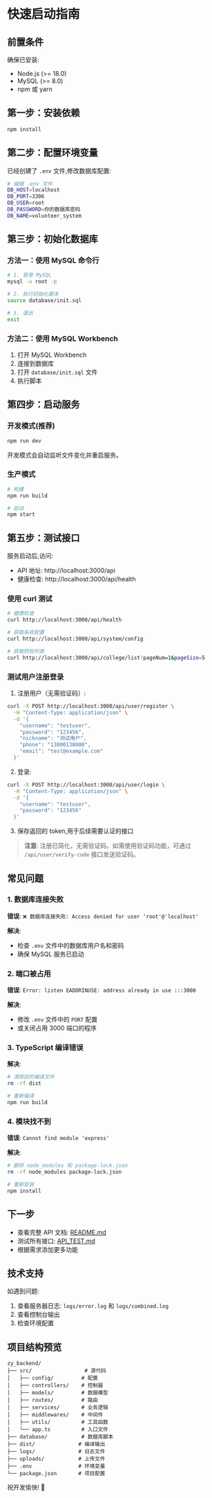 # 快速启动指南

## 前置条件

确保已安装:
- Node.js (>= 18.0)
- MySQL (>= 8.0)
- npm 或 yarn

## 第一步：安装依赖

```bash
npm install
```

## 第二步：配置环境变量

已经创建了 `.env` 文件,修改数据库配置:

```bash
# 编辑 .env 文件
DB_HOST=localhost
DB_PORT=3306
DB_USER=root
DB_PASSWORD=你的数据库密码
DB_NAME=volunteer_system
```

## 第三步：初始化数据库

### 方法一：使用 MySQL 命令行

```bash
# 1. 登录 MySQL
mysql -u root -p

# 2. 执行初始化脚本
source database/init.sql

# 3. 退出
exit
```

### 方法二：使用 MySQL Workbench

1. 打开 MySQL Workbench
2. 连接到数据库
3. 打开 `database/init.sql` 文件
4. 执行脚本

## 第四步：启动服务

### 开发模式(推荐)

```bash
npm run dev
```

开发模式会自动监听文件变化并重启服务。

### 生产模式

```bash
# 构建
npm run build

# 启动
npm start
```

## 第五步：测试接口

服务启动后,访问:
- API 地址: http://localhost:3000/api
- 健康检查: http://localhost:3000/api/health

### 使用 curl 测试

```bash
# 健康检查
curl http://localhost:3000/api/health

# 获取系统配置
curl http://localhost:3000/api/system/config

# 获取院校列表
curl http://localhost:3000/api/college/list?pageNum=1&pageSize=5
```

### 测试用户注册登录

1. 注册用户（无需验证码）:
```bash
curl -X POST http://localhost:3000/api/user/register \
  -H "Content-Type: application/json" \
  -d '{
    "username": "testuser",
    "password": "123456",
    "nickname": "测试用户",
    "phone": "13800138000",
    "email": "test@example.com"
  }'
```

2. 登录:
```bash
curl -X POST http://localhost:3000/api/user/login \
  -H "Content-Type: application/json" \
  -d '{
    "username": "testuser",
    "password": "123456"
  }'
```

3. 保存返回的 token,用于后续需要认证的接口

> **注意**: 注册已简化，无需验证码。如需使用验证码功能，可通过 `/api/user/verify-code` 接口发送验证码。

## 常见问题

### 1. 数据库连接失败

**错误**: `❌ 数据库连接失败: Access denied for user 'root'@'localhost'`

**解决**:
- 检查 `.env` 文件中的数据库用户名和密码
- 确保 MySQL 服务已启动

### 2. 端口被占用

**错误**: `Error: listen EADDRINUSE: address already in use :::3000`

**解决**:
- 修改 `.env` 文件中的 `PORT` 配置
- 或关闭占用 3000 端口的程序

### 3. TypeScript 编译错误

**解决**:
```bash
# 清除旧的编译文件
rm -rf dist

# 重新编译
npm run build
```

### 4. 模块找不到

**错误**: `Cannot find module 'express'`

**解决**:
```bash
# 删除 node_modules 和 package-lock.json
rm -rf node_modules package-lock.json

# 重新安装
npm install
```

## 下一步

- 查看完整 API 文档: [README.md](README.md)
- 测试所有接口: [API_TEST.md](API_TEST.md)
- 根据需求添加更多功能

## 技术支持

如遇到问题:
1. 查看服务器日志: `logs/error.log` 和 `logs/combined.log`
2. 查看控制台输出
3. 检查环境配置

## 项目结构预览

```
zy_backend/
├── src/                 # 源代码
│   ├── config/         # 配置
│   ├── controllers/    # 控制器
│   ├── models/         # 数据模型
│   ├── routes/         # 路由
│   ├── services/       # 业务逻辑
│   ├── middlewares/    # 中间件
│   ├── utils/          # 工具函数
│   └── app.ts          # 入口文件
├── database/           # 数据库脚本
├── dist/              # 编译输出
├── logs/              # 日志文件
├── uploads/           # 上传文件
├── .env               # 环境变量
└── package.json       # 项目配置
```

祝开发愉快! 🎉
